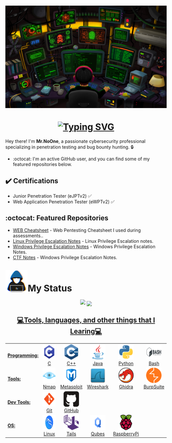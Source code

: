 ![MasterHead](Pics/original.jpg)

<h1 align="center">
<a href="https://git.io/typing-svg"><img src="https://readme-typing-svg.herokuapp.com?font=Rowdies+&weight=900&size=27&duration=5004&pause=1015&color=31F725FF&background=060E1A00&vCenter=true&width=439&height=58&lines=Hello%2CThere!!!+%F0%9F%91%8B+;This+is+Mr.NoOne++%3A)..;Nice+to+meet+you+%F0%9F%98%87..." alt="Typing SVG" /></a>
</h1>


Hey there! I'm __Mr.NoOne__, a passionate cybersecurity professional specializing in penetration testing and bug bounty hunting. :lock:

- :octocat: I'm an active GitHub user, and you can find some of my featured repositories below.


## :heavy_check_mark: Certifications

- Junior Penetration Tester (eJPTv2) :white_check_mark:
- Web Application Penetration Tester (eWPTv2) :white_check_mark:

## :octocat: Featured Repositories

- [WEB Cheatsheet](https://github.com/Chittu13/web) - Web Pentesting Cheatsheet I used during assessments..
- [Linux Privilege Escalation Notes](https://github.com/Chittu13/Linux-Privilege-Escalation-Notes) - Linux Privilege Escalation notes.
- [Windows Privilege Escalation Notes](https://github.com/Chittu13/Windows-Privilege-Escalation-Notes) - Windows Privilege Escalation Notes.
- [CTF Notes](https://github.com/Chittu13/CTF) - Windows Privilege Escalation Notes.






<br>

<img align="left" src = "Pics/sys.gif" width = 70px height=70px>
<h1><strong> My Status</strong></h1>

<p align="center">
  <img src="https://streak-stats.demolab.com?user=Chittu13&theme=gotham" />
  <a href="https://github.com/Chittu13">
<img align="center" src="http://github-profile-summary-cards.vercel.app/api/cards/profile-details?username=Chittu13&theme=gotham" height="180em" />
</p>





<h2 align="center">💻Tools, languages, and other things that I Learing💻</h2>
<div align=center>
<table>
  <tr>
    <td align="left" width="100">
      <b>Programming:</b>
    </td>
        <td align="center" width="96">
      <a href="https://www.programiz.com/c-programming" target="_blank" rel="noopener noreferrer">
        <img src="Pics/new/c.svg" width="48" height="48"  />
      </a>
      <br>C
    </td>
        <td align="center" width="96">
      <a href="https://www.learncpp.com/" target="_blank" rel="noopener noreferrer">
        <img src="Pics/new/c%2B%2B.svg" width="48" height="48"  />
      </a>
      <br>C++
    </td>
        <td align="center" width="96"> 
      <a href="https://www.java.com" target="_blank" rel="noopener noreferrer">
        <img src="https://raw.githubusercontent.com/devicons/devicon/master/icons/java/java-original.svg  " width="48" height="48"  />
      </a>
      <br>Java
    </td>
    <td align="center" width="100">
      <a href="https://www.learnpython.org/" target="_blank" rel="noopener noreferrer">
        <img src="Pics/new/python.svg" width="48" height="48"&theme=algolia&border_radius=5  />
      </a>
      <br>Python
    </td>
    <td align="center" width="96">
      <a href="https://learn-bash.org/" target="_blank" rel="noopener noreferrer">
        <img src="Pics/new/full_colored_dark.svg" width="48" height="48"  />
      </a>
      <br>Bash
    </td>
      </tr>
  <tr>
    <td align="left" width="100">
      <b>Tools:</b>
    </td>
    <td align="center" width="96">
      <a href="https://nmap.org/" target="_blank" rel="noopener noreferrer">
         <img src="Pics/new/nmap.svg" width="48" height="48"  />
      </a>
      <br>Nmap
    </td>
        <td align="center" width="96">
      <a href="https://www.metasploit.com/" target="_blank" rel="noopener noreferrer">
        <img src="Pics/new/metasploit.png" width="48" height="48"&theme=algolia&border_radius=5 />
      </a>
      <br>Metasploit
    </td>
        <td align="center" width="96">
      <a href="https://www.wireshark.org/" target="_blank" rel="noopener noreferrer">
        <img src="Pics/new/wireshark.svg" width="48" height="48" alt="TypeScript" />
      </a>
      <br>Wireshark
    </td>
        <td align="center" width="96">
      <a href="https://ghidra-sre.org/" target="_blank" rel="noopener noreferrer">
        <img src="Pics/new/ghidra.svg" width="48" height="48"  />
      </a>
      <br>Ghidra
    </td>
        <td align="center" width="96">
      <a href="https://portswigger.net/" target="_blank" rel="noopener noreferrer">
        <img src="Pics/new/burpsuite.svg" width="48" height="48"  />
      </a>
      <br>BurpSuite
    </td>
  </tr>
    <tr>
    <td align="left" width="100">
      <b>Dev Tools:</b>
    </td>
      <td align="center"  width="96">
      <a href="https://www.w3schools.com/git/default.asp" target="_blank" rel="noopener noreferrer">
        <img src="Pics/new/git.svg" width="48" height="48"  />
      </a>
      <br>Git
    </td>
    <td align="center"  width="96">
      <a href="https://github.com" target="_blank" rel="noopener noreferrer">
        <img src="Pics/new/github1.svg" width="48" height="48"  />
      </a>
      <br>GitHub
    </td>
    </tr>
  <tr>
    <td align="left" width="100">
      <b>OS:</b>
    </td>
      <td align="center" width="96">
      <a href="https://www.kali.org/" target="_blank" rel="noopener noreferrer">
        <img src="Pics/new/kali-linux.svg" width="48" height="48"  />
      </a>
      <br>Linux
    </td>
    <td align="center" width="96">
      <a href="https://tails.net/" target="_blank" rel="noopener noreferrer">
        <img src="Pics/new/tails.svg" width="48" height="48"  />
      </a>
      <br>Tails
    </td>
        <td align="center" width="96">
      <a href="https://www.qubes-os.org/" target="_blank" rel="noopener noreferrer">
        <img src="Pics/new/Qubes.svg" width="48" height="48"  />
      </a>
      <br>Qubes
    </td>
    <td align="center" width="96">
      <a href="https://www.raspberrypi.com/" target="_blank" rel="noopener noreferrer">
        <img src="Pics/new/raspberrypi.svg" width="48" height="48"  />
      </a>
      <br>RaspberryPi
    </td>
    </tr>
</table>
</div>







